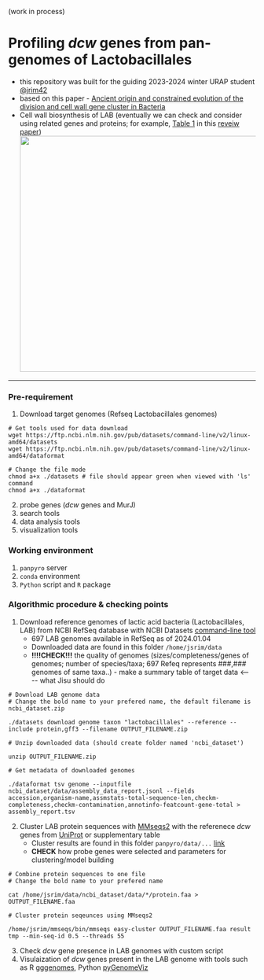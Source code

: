 (work in process)

# Profiling _dcw_ genes from pan-genomes of Lactobacillales

- this repository was built for the guiding 2023-2024 winter URAP student [@jrim42](https://github.com/jrim42)
- based on this paper - [Ancient origin and constrained evolution of the division and cell wall gene cluster in Bacteria](https://www.nature.com/articles/s41564-022-01257-y)
- Cell wall biosynthesis of LAB (eventually we can check and consider using related genes and proteins; for example, [Table 1](https://microbialcellfactories.biomedcentral.com/articles/10.1186/1475-2859-13-S1-S9/tables/1) in this [reveiw paper](https://microbialcellfactories.biomedcentral.com/articles/10.1186/1475-2859-13-S1-S9))
  <br>
  <img width=640 height = 480 src="https://media.springernature.com/lw685/springer-static/image/art%3A10.1186%2F1475-2859-13-S1-S9/MediaObjects/12934_2014_Article_1029_Fig2_HTML.jpg?as=webp">

---

### Pre-requirement

1. Download target genomes (Refseq Lactobacillales genomes)

```
# Get tools used for data download
wget https://ftp.ncbi.nlm.nih.gov/pub/datasets/command-line/v2/linux-amd64/datasets
wget https://ftp.ncbi.nlm.nih.gov/pub/datasets/command-line/v2/linux-amd64/dataformat

# Change the file mode
chmod a+x ./datasets # file should appear green when viewed with 'ls' command
chmod a+x ./dataformat
```

2. probe genes (_dcw_ genes and MurJ)
3. search tools
4. data analysis tools
5. visualization tools

### Working environment

1. `panpyro` server
2. `conda` environment
3. `Python` script and `R` package

### Algorithmic procedure & checking points

1. Download reference genomes of lactic acid bacteria (Lactobacillales, LAB) from NCBI RefSeq database with NCBI Datasets [command-line tool](https://www.ncbi.nlm.nih.gov/datasets/docs/v2/download-and-install/)
   - 697 LAB genomes available in RefSeq as of 2024.01.04
   - Downloaded data are found in this folder `/home/jsrim/data`
   - **!!!!CHECK!!!** the quality of genomes (sizes/completeness/genes of genomes; number of species/taxa; 697 Refeq represents ###,### genomes of same taxa..) - make a summary table of target data <---- what Jisu should do

```
# Download LAB genome data
# Change the bold name to your prefered name, the default filename is ncbi_dataset.zip

./datasets download genome taxon "lactobacillales" --reference --include protein,gff3 --filename OUTPUT_FILENAME.zip

# Unzip downloaded data (should create folder named 'ncbi_dataset')

unzip OUTPUT_FILENAME.zip

# Get metadata of downloaded genomes

./dataformat tsv genome --inputfile ncbi_dataset/data/assembly_data_report.jsonl --fields accession,organism-name,assmstats-total-sequence-len,checkm-completeness,checkm-contamination,annotinfo-featcount-gene-total > assembly_report.tsv
```

2. Cluster LAB protein sequences with [MMseqs2](https://github.com/soedinglab/MMseqs2) with the referenece _dcw_ genes from [UniProt](https://www.uniprot.org/) or supplementary table
   - Cluster results are found in this folder `panpyro/data/...` [link]()
   - **CHECK** how probe genes were selected and parameters for clustering/model building

```
# Combine protein sequences to one file
# Change the bold name to your prefered name

cat /home/jsrim/data/ncbi_dataset/data/*/protein.faa > OUTPUT_FILENAME.faa

# Cluster protein seqeunces using MMseqs2

/home/jsrim/mmseqs/bin/mmseqs easy-cluster OUTPUT_FILENAME.faa result tmp --min-seq-id 0.5 --threads 55
```

3. Check _dcw_ gene presence in LAB genomes with custom script
4. Visulaization of _dcw_ genes present in the LAB genome with tools such as R [gggenomes](https://github.com/thackl/gggenomes), Python [pyGenomeViz](https://github.com/moshi4/pyGenomeViz)

